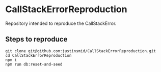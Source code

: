 # **CallStackErrorReproduction**

Repository intended to reproduce the CallStackError.

## Steps to reproduce

```shell
git clone git@github.com:justinsmid/CallStackErrorReproduction.git
cd CallStackErrorReproduction
npm i
npm run db:reset-and-seed
```
